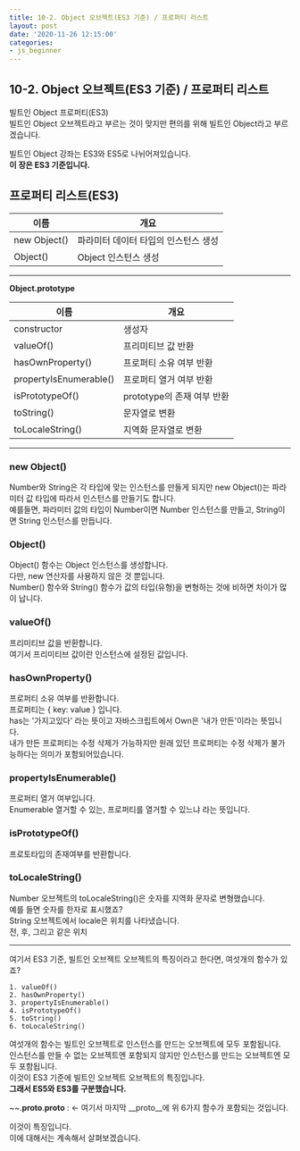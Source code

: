 ```yaml
---
title: 10-2. Object 오브젝트(ES3 기준) / 프로퍼티 리스트
layout: post
date: '2020-11-26 12:15:00'
categories:
- js_beginner
---
```


## 10-2. Object 오브젝트(ES3 기준) / 프로퍼티 리스트

빌트인 Object 프로퍼티(ES3)  
빌트인 Object 오브젝트라고 부르는 것이 맞지만 편의를 위해 빌트인 Object라고 부르겠습니다.

빌트인 Object 강좌는 ES3와 ES5로 나뉘어져있습니다.  
**이 장은 ES3 기준입니다.**

## 프로퍼티 리스트(ES3)

|이름|개요|
|---|----|
|new Object()|파라미터 데이터 타입의 인스턴스 생성|
|Object()|Object 인스턴스 생성|

---

**Object.prototype**

|이름|개요|
|---|----|
|constructor|생성자|
|valueOf()|프리미티브 값 반환|
|hasOwnProperty()|프로퍼티 소유 여부 반환|
|propertyIsEnumerable()|프로퍼티 열거 여부 반환|
|isPrototypeOf()|prototype의 존재 여부 반환|
|toString()|문자열로 변환|
|toLocaleString()|지역화 문자열로 변환|

---

### new Object()
Number와 String은 각 타입에 맞는 인스턴스를 만들게 되지만 new Object()는 파라미터 값 타입에 따라서 인스턴스를 만들기도 합니다.  
예를들면, 파라미터 값의 타입이 Number이면 Number 인스턴스를 만들고, String이면 String 인스턴스를 만듭니다.

### Object()
Object() 함수는 Object 인스턴스를 생성합니다.  
다만, new 연산자를 사용하지 않은 것 뿐입니다.  
Number() 함수와 String() 함수가 값의 타입(유형)을 변형하는 것에 비하면 차이가 많이 납니다.

### valueOf()
프리미티브 값을 반환합니다.    
여기서 프리미티브 값이란 인스턴스에 설정된 값입니다.

### hasOwnProperty()
프로퍼티 소유 여부를 반환합니다.    
프로퍼티는 { key: value } 입니다.    
has는 '가지고있다' 라는 뜻이고 자바스크립트에서 Own은 '내가 만든'이라는 뜻입니다.  
내가 만든 프로퍼티는 수정 삭제가 가능하지만 원래 있던 프로퍼티는 수정 삭제가 불가능하다는 의미가 포함되어있습니다.

### propertyIsEnumerable()
프로퍼티 열거 여부입니다.  
Enumerable 열거할 수 있는, 프로퍼티를 열거할 수 있느냐 라는 뜻입니다.

### isPrototypeOf()
프로토타입의 존재여부를 반환합니다.

### toLocaleString()
Number 오브젝트의 toLocaleString()은 숫자를 지역화 문자로 변형했습니다.  
예를 들면 숫자를 한자로 표시했죠?  
String 오브젝트에서 locale은 위치를 나타냈습니다.  
전, 후, 그리고 같은 위치  

---

여기서 ES3 기준, 빌트인 오브젝트 오브젝트의 특징이라고 한다면, 여섯개의 함수가 있죠?  

    1. valueOf()
    2. hasOwnProperty()
    3. propertyIsEnumerable()
    4. isPrototypeOf()
    5. toString()
    6. toLocaleString()
    
여섯개의 함수는 빌트인 오브젝트로 인스턴스를 만드는 오브젝트에 모두 포함됩니다.  
인스턴스를 만들 수 없는 오브젝트엔 포함되지 않지만 인스턴스를 만드는 오브젝트엔 모두 포함됩니다.  
이것이 ES3 기준에 빌트인 오브젝트 오브젝트의 특징입니다.  
**그래서 ES5와 ES3를 구분했습니다.**  

~~.__proto__.__proto__ : <- 여기서 마지막 __proto__에 위 6가지 함수가 포함되는 것입니다.  

이것이 특징입니다.  
이에 대해서는 계속해서 살펴보겠습니다.